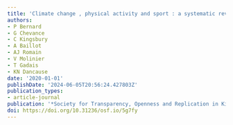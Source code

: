 ```yaml
---
title: 'Climate change , physical activity and sport : a systematic review'
authors:
- P Bernard
- G Chevance
- C Kingsbury
- A Baillot
- AJ Romain
- V Molinier
- T Gadais
- KN Dancause
date: '2020-01-01'
publishDate: '2024-06-05T20:56:24.427803Z'
publication_types:
- article-journal
publication: '*Society for Transparency, Openness and Replication in Kinesiology (STORK)*'
doi: https://doi.org/10.31236/osf.io/5g7fy
---
```

